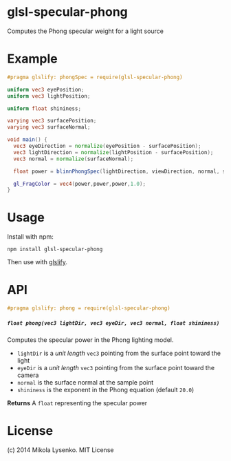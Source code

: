 # glsl-specular-phong
Computes the Phong specular weight for a light source

# Example

```glsl
#pragma glslify: phongSpec = require(glsl-specular-phong)

uniform vec3 eyePosition;
uniform vec3 lightPosition;

uniform float shininess;

varying vec3 surfacePosition;
varying vec3 surfaceNormal;

void main() {
  vec3 eyeDirection = normalize(eyePosition - surfacePosition);
  vec3 lightDirection = normalize(lightPosition - surfacePosition);
  vec3 normal = normalize(surfaceNormal);

  float power = blinnPhongSpec(lightDirection, viewDirection, normal, shininess);

  gl_FragColor = vec4(power,power,power,1.0);
}
```

# Usage

Install with npm:

```
npm install glsl-specular-phong
```

Then use with [glslify](https://github.com/stackgl/glslify).

# API

```glsl
#pragma glslify: phong = require(glsl-specular-phong)
```

##### `float phong(vec3 lightDir, vec3 eyeDir, vec3 normal, float shininess)`
Computes the specular power in the Phong lighting model.

* `lightDir` is a *unit length* `vec3` pointing from the surface point toward the light
* `eyeDir` is a *unit length* `vec3` pointing from the surface point toward the camera
* `normal` is the surface normal at the sample point
* `shininess` is the exponent in the Phong equation (default `20.0`)

**Returns** A `float` representing the specular power

# License
(c) 2014 Mikola Lysenko. MIT License